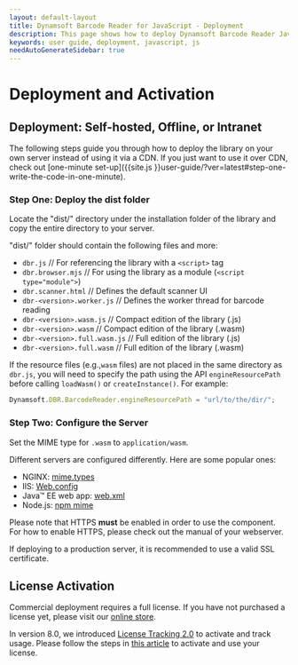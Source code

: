 ```yaml
---
layout: default-layout
title: Dynamsoft Barcode Reader for JavaScript - Deployment
description: This page shows how to deploy Dynamsoft Barcode Reader JavaScript SDK on your own server.
keywords: user guide, deployment, javascript, js
needAutoGenerateSidebar: true
---
```


# Deployment and Activation

## Deployment: Self-hosted, Offline, or Intranet 

The following steps guide you through how to deploy the library on your own server instead of using it via a CDN. If you just want to use it over CDN, check out [one-minute set-up]({{site.js }}user-guide/?ver=latest#step-one-write-the-code-in-one-minute).

### Step One: Deploy the dist folder

Locate the "dist/" directory under the installation folder of the library and copy the entire directory to your server.

"dist/" folder should contain the following files and more:

- `dbr.js` // For referencing the library with a `<script>` tag
- `dbr.browser.mjs` // For using the library as a module (`<script type="module">`)
- `dbr.scanner.html` // Defines the default scanner UI
- `dbr-<version>.worker.js` // Defines the worker thread for barcode reading
- `dbr-<version>.wasm.js` // Compact edition of the library (.js)
- `dbr-<version>.wasm` // Compact edition of the library (.wasm)
- `dbr-<version>.full.wasm.js` // Full edition of the library (.js)
- `dbr-<version>.full.wasm` // Full edition of the library (.wasm)

If the resource files (e.g.,`wasm` files) are not placed in the same directory as `dbr.js`, you will need to specify the path using the API `engineResourcePath` before calling `loadWasm()` or `createInstance()`. For example:

```javascript
Dynamsoft.DBR.BarcodeReader.engineResourcePath = "url/to/the/dir/";
```

### Step Two: Configure the Server

Set the MIME type for `.wasm` to `application/wasm`.

Different servers are configured differently. Here are some popular ones:

- NGINX: <a href="https://www.nginx.com/resources/wiki/start/topics/examples/full/#mime-types" target="_blank">mime.types</a>
- IIS: <a href="https://github.com/dynamsoft-dbr/javascript-barcode/blob/dac614f8033661901d85381dfaff8d612115862a/documents/conf/Web.config" target="_blank">Web.config</a>
- Java™ EE web app: <a href="https://github.com/dynamsoft-dbr/javascript-barcode/blob/dac614f8033661901d85381dfaff8d612115862a/documents/conf/web.xml" target="_blank">web.xml</a>
- Node.js: <a href="https://github.com/broofa/node-mime" target="_blank">npm mime</a>

Please note that HTTPS **must** be enabled in order to use the component. For how to enable HTTPS, please check out the manual of your webserver.

If deploying to a production server, it is recommended to use a valid SSL certificate.

## License Activation

Commercial deployment requires a full license. If you have not purchased a license yet, please visit our [online store](https://www.dynamsoft.com/store/dynamsoft-barcode-reader/).

In version 8.0, we introduced [License Tracking 2.0](https://www.dynamsoft.com/license-tracking/docs/about/index.html) to activate and track usage. Please follow the steps in [this article](https://www.dynamsoft.com/license-tracking/docs/common/mechanism.html) to activate and use your license. 
